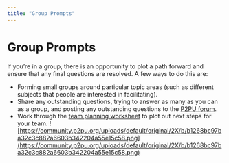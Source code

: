 ```yaml
---
title: "Group Prompts"
---
```

# Group Prompts

If you’re in a group, there is an opportunity to plot a path forward and ensure that any final questions are resolved. A few ways to do this are:
- Forming small groups around particular topic areas (such as different subjects that people are interested in facilitating).
- Share any outstanding questions, trying to answer as many as you can as a group, and posting any outstanding questions to the [P2PU forum](https://community.p2pu.org/).
- Work through the [team planning worksheet](https://community.p2pu.org/t/team-planning-worksheet-for-your-p2pu-community/2783 ) to plot out next steps for your team.
![https://community.p2pu.org/uploads/default/original/2X/b/b1268bc97ba32c3c882a6603b342204a55e15c58.png](https://community.p2pu.org/uploads/default/original/2X/b/b1268bc97ba32c3c882a6603b342204a55e15c58.png)



